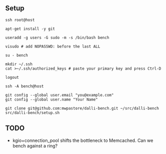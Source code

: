 ## Setup

    ssh root@host

    apt-get install -y git

    useradd -g users -G sudo -m -s /bin/bash bench

    visudo # add NOPASSWD: before the last ALL

    su - bench

    mkdir ~/.ssh
    cat >~/.ssh/authorized_keys # paste your primary key and press Ctrl-D

    logout

    ssh -A bench@host

    git config --global user.email "you@example.com"
    git config --global user.name "Your Name"

    git clone git@github.com:mwpastore/dalli-bench.git ~/src/dalli-bench
    src/dalli-bench/setup.sh

## TODO

* kgio+connection_pool shifts the bottleneck to Memcached. Can we bench against
  a ring?
